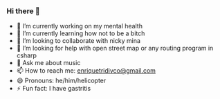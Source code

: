 ### Hi there 👋


- 🔭 I’m currently working on my mental health
- 🌱 I’m currently learning how not to be a bitch
- 👯 I’m looking to collaborate with nicky mina
- 🤔 I’m looking for help with open street map or any routing program in csharp
- 💬 Ask me about music
- 📫 How to reach me: enriquetridivco@gmail.com
- 😄 Pronouns: he/him/helicopter
- ⚡ Fun fact: I have gastritis 
<!--
**kikitoDev69/kikitoDev69** is a ✨ _special_ ✨ repository because its `README.md` (this file) appears on your GitHub profile.

Here are some ideas to get you started:


-->
